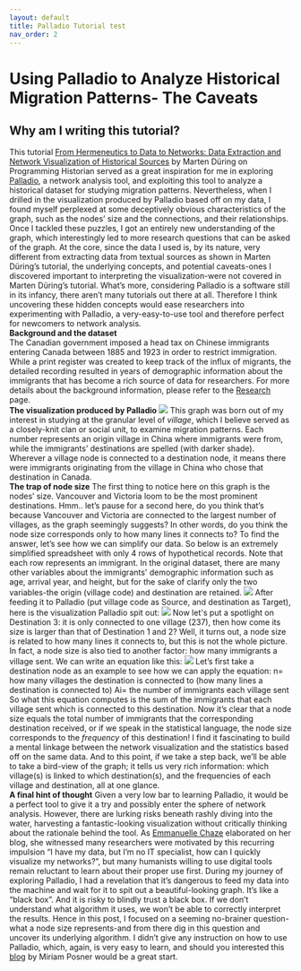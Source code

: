 ```yaml
---
layout: default
title: Palladio Tutorial test
nav_order: 2
---
```

# Using Palladio to Analyze Historical Migration Patterns- The Caveats <br />   
## Why am I writing this tutorial? <br />   
This tutorial [From Hermeneutics to Data to Networks: Data Extraction and Network Visualization of Historical Sources](https://programminghistorian.org/en/lessons/creating-network-diagrams-from-historical-sources) by Marten Düring on Programming Historian served as a great inspiration for me in exploring [Palladio](http://hdlab.stanford.edu/palladio/), a network analysis tool, and exploiting this tool to analyze a historical dataset for studying migration patterns. Nevertheless, when I drilled in the visualization produced by Palladio based off on my data, I found myself perplexed at some deceptively obvious characteristics of the graph, such as the nodes’ size and the connections, and their relationships. Once I tackled these puzzles, I got an entirely new understanding of the graph, which interestingly led to more research questions that can be asked of the graph. At the core, since the data I used is, by its nature, very different from extracting data from textual sources as shown in Marten Düring’s tutorial, the underlying concepts, and potential caveats-ones I discovered important to interpreting the visualization-were not covered in Marten Düring’s tutorial. What’s more, considering Palladio is a software still in its infancy, there aren’t many tutorials out there at all. Therefore I think uncovering these hidden concepts would ease researchers into experimenting with Palladio, a very-easy-to-use tool and therefore perfect for newcomers to network analysis. <br /> 
**Background and the dataset** <br /> 
The Canadian government imposed a head tax on Chinese immigrants entering Canada between 1885 and 1923 in order to restrict immigration. While a print register was created to keep track of the influx of migrants, the detailed recording resulted in years of demographic information about the immigrants that has become a rich source of data for researchers. For more details about the background information, please refer to the [Research](http://blogs.ubc.ca/szhang/research/) page. <br /> 
**The visualization produced by Palladio** ![](http://blogs.ubc.ca/szhang/files/2018/08/palladio-animated.gif) This graph was born out of my interest in studying at the granular level of _village_, which I believe served as a closely-knit clan or social unit, to examine migration patterns. Each number represents an origin village in China where immigrants were from, while the immigrants’ destinations are spelled (with darker shade). Wherever a village node is connected to a destination node, it means there were immigrants originating from the village in China who chose that destination in Canada. <br /> 
**The trap of node size** The first thing to notice here on this graph is the nodes’ size. Vancouver and Victoria loom to be the most prominent destinations. Hmm.. let’s pause for a second here, do you think that’s because Vancouver and Victoria are connected to the largest number of villages, as the graph seemingly suggests? In other words, do you think the node size corresponds only to how many lines it connects to? To find the answer, let’s see how we can simplify our data. So below is an extremely simplified spreadsheet with only 4 rows of hypothetical records. Note that each row represents an immigrant. In the original dataset, there are many other variables about the immigrants' demographic information such as age, arrival year, and height, but for the sake of clarify only the two variables-the origin (village code) and destination are retained. ![](http://blogs.ubc.ca/szhang/files/2018/06/屏幕快照-2018-06-21-上午11.00.47.png) After feeding it to Palladio (put village code as Source, and destination as Target), here is the visualization Palladio spit out: ![](http://blogs.ubc.ca/szhang/files/2018/06/屏幕快照-2018-06-21-上午10.42.56-300x206.png) Now let's put a spotlight on Destination 3: it is only connected to one village (237), then how come its size is larger than that of Destination 1 and 2? Well, it turns out, a node size is related to how many lines it connects to, but this is not the whole picture. In fact, a node size is also tied to another factor: how many immigrants a village sent. We can write an equation like this: ![](http://blogs.ubc.ca/szhang/files/2018/06/屏幕快照-2018-06-21-下午12.06.33.png) Let’s first take a destination node as an example to see how we can apply the equation: n= how many villages the destination is connected to (how many lines a destination is connected to) Ai= the number of immigrants each village sent So what this equation computes is the sum of the immigrants that each village sent which is connected to this destination. Now it’s clear that a node size equals the total number of immigrants that the corresponding destination received, or if we speak in the statistical language, the node size corresponds to the _frequency_ of this destination! I find it fascinating to build a mental linkage between the network visualization and the statistics based off on the same data. And to this point, if we take a step back, we’ll be able to take a bird-view of the graph; it tells us very rich information: which village(s) is linked to which destination(s), and the frequencies of each village and destination, all at one glance. <br /> 
**A final hint of thought** Given a very low bar to learning Palladio, it would be a perfect tool to give it a try and possibly enter the sphere of network analysis. However, there are lurking risks beneath rashly diving into the water, harvesting a fantastic-looking visualization without critically thinking about the rationale behind the tool. As [Emmanuelle Chaze](https://digcorr.hypotheses.org/author/emmanuellechaze) elaborated on her blog, she witnessed many researchers were motivated by this recurring impulsion “I have my data, but I’m no IT specialist, how can I quickly visualize my networks?”, but many humanists willing to use digital tools remain reluctant to learn about their proper use first. During my journey of exploring Palladio, I had a revelation that it’s dangerous to feed my data into the machine and wait for it to spit out a beautiful-looking graph. It’s like a “black box”. And it is risky to blindly trust a black box. If we don’t understand what algorithm it uses, we won’t be able to correctly interpret the results. Hence in this post, I focused on a seeming no-brainer question-what a node size represents-and from there dig in this question and uncover its underlying algorithm. I didn’t give any instruction on how to use Palladio, which, again, is very easy to learn, and should you interested this [blog](http://miriamposner.com/blog/getting-started-with-palladio/) by Miriam Posner would be a great start.
